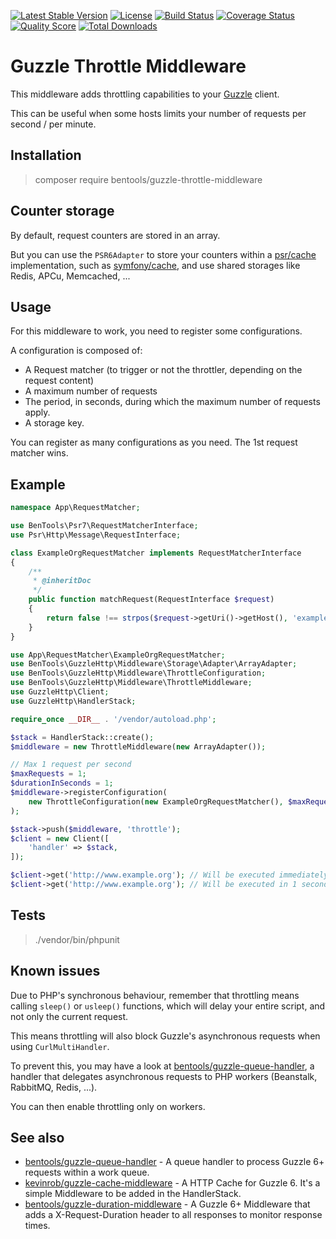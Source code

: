 [![Latest Stable Version](https://poser.pugx.org/bentools/guzzle-throttle-middleware/v/stable)](https://packagist.org/packages/bentools/guzzle-throttle-middleware)
[![License](https://poser.pugx.org/bentools/guzzle-throttle-middleware/license)](https://packagist.org/packages/bentools/guzzle-throttle-middleware)
[![Build Status](https://img.shields.io/travis/bpolaszek/guzzle-throttle-middleware/master.svg?style=flat-square)](https://travis-ci.org/bpolaszek/guzzle-throttle-middleware)
[![Coverage Status](https://coveralls.io/repos/github/bpolaszek/guzzle-throttle-middleware/badge.svg?branch=master)](https://coveralls.io/github/bpolaszek/guzzle-throttle-middleware?branch=master)
[![Quality Score](https://img.shields.io/scrutinizer/g/bpolaszek/guzzle-throttle-middleware.svg?style=flat-square)](https://scrutinizer-ci.com/g/bpolaszek/guzzle-throttle-middleware)
[![Total Downloads](https://poser.pugx.org/bentools/guzzle-throttle-middleware/downloads)](https://packagist.org/packages/bentools/guzzle-throttle-middleware)

# Guzzle Throttle Middleware

This middleware adds throttling capabilities to your [Guzzle](https://github.com/guzzle/guzzle) client.

This can be useful when some hosts limits your number of requests per second / per minute.

Installation
------------

> composer require bentools/guzzle-throttle-middleware


Counter storage
---------------

By default, request counters are stored in an array. 

But you can use the `PSR6Adapter` to store your counters within a [psr/cache](http://www.php-fig.org/psr/psr-6/) implementation,
such as [symfony/cache](https://symfony.com/doc/current/components/cache.html), and use shared storages like Redis, APCu, Memcached, ...

Usage
-----

For this middleware to work, you need to register some configurations.

A configuration is composed of:
* A Request matcher (to trigger or not the throttler, depending on the request content)
* A maximum number of requests
* The period, in seconds, during which the maximum number of requests apply.
* A storage key.

You can register as many configurations as you need. The 1st request matcher wins.

Example
-------

```php
namespace App\RequestMatcher;

use BenTools\Psr7\RequestMatcherInterface;
use Psr\Http\Message\RequestInterface;

class ExampleOrgRequestMatcher implements RequestMatcherInterface
{
    /**
     * @inheritDoc
     */
    public function matchRequest(RequestInterface $request)
    {
        return false !== strpos($request->getUri()->getHost(), 'example.org');
    }
}
```
```php
use App\RequestMatcher\ExampleOrgRequestMatcher;
use BenTools\GuzzleHttp\Middleware\Storage\Adapter\ArrayAdapter;
use BenTools\GuzzleHttp\Middleware\ThrottleConfiguration;
use BenTools\GuzzleHttp\Middleware\ThrottleMiddleware;
use GuzzleHttp\Client;
use GuzzleHttp\HandlerStack;

require_once __DIR__ . '/vendor/autoload.php';

$stack = HandlerStack::create();
$middleware = new ThrottleMiddleware(new ArrayAdapter());

// Max 1 request per second
$maxRequests = 1;
$durationInSeconds = 1;
$middleware->registerConfiguration(
    new ThrottleConfiguration(new ExampleOrgRequestMatcher(), $maxRequests, $durationInSeconds, 'example')
);

$stack->push($middleware, 'throttle');
$client = new Client([
    'handler' => $stack,
]);

$client->get('http://www.example.org'); // Will be executed immediately
$client->get('http://www.example.org'); // Will be executed in 1 second
```

Tests
-----

> ./vendor/bin/phpunit


Known issues
------------
Due to PHP's synchronous behaviour, remember that throttling means calling `sleep()` or `usleep()` functions, which will delay your entire script, and not only the current request.

This means throttling will also block Guzzle's asynchronous requests when using `CurlMultiHandler`.

To prevent this, you may have a look at [bentools/guzzle-queue-handler](https://github.com/bpolaszek/guzzle-queue-handler), a handler that delegates asynchronous requests to PHP workers (Beanstalk, RabbitMQ, Redis, ...).

You can then enable throttling only on workers.


See also
--------

* [bentools/guzzle-queue-handler](https://github.com/bpolaszek/guzzle-queue-handler) - A queue handler to process Guzzle 6+ requests within a work queue.
* [kevinrob/guzzle-cache-middleware](https://github.com/Kevinrob/guzzle-cache-middleware) - A HTTP Cache for Guzzle 6. It's a simple Middleware to be added in the HandlerStack.
* [bentools/guzzle-duration-middleware](https://github.com/bpolaszek/guzzle-duration-middleware) - A Guzzle 6+ Middleware that adds a X-Request-Duration header to all responses to monitor response times.